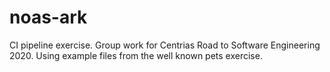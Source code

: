 # noas-ark
CI pipeline exercise. Group work for Centrias Road to Software Engineering 2020. Using example files from the well known pets exercise.

